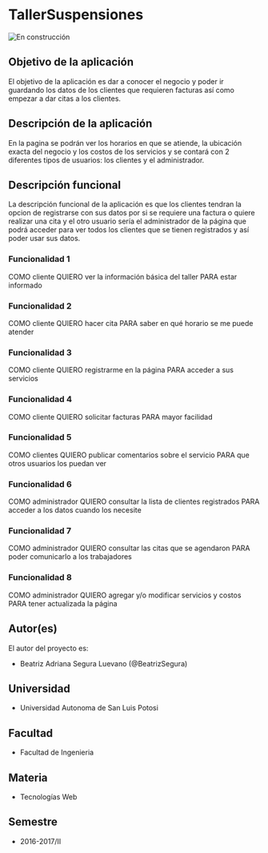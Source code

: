 # TallerSuspensiones

![En construcción](https://upload.wikimedia.org/wikipedia/commons/e/ef/En_construccion.jpg)

## Objetivo de la aplicación
El objetivo de la aplicación es dar a conocer el negocio y poder ir guardando los datos de los clientes que requieren facturas así como empezar a dar citas a los clientes.

## Descripción de la aplicación
En la pagina se podrán ver los horarios en que se atiende, la ubicación exacta del negocio y los costos de los servicios y se contará con 2 diferentes tipos de usuarios: los clientes y el administrador.

## Descripción funcional
La descripción funcional de la aplicación es que los clientes tendran la opcion de registrarse con sus datos por si se requiere una factura o quiere realizar una cita y el otro usuario sería el administrador de la página que podrá acceder para ver todos los clientes que se tienen registrados y así poder usar sus datos. 

### Funcionalidad 1
COMO cliente QUIERO ver la información básica del taller PARA estar informado

### Funcionalidad 2
COMO cliente QUIERO hacer cita PARA saber en qué horario se me puede atender 

### Funcionalidad 3
COMO cliente QUIERO registrarme en la página PARA acceder a sus servicios

### Funcionalidad 4
COMO cliente QUIERO solicitar facturas PARA mayor facilidad

### Funcionalidad 5
COMO clientes QUIERO publicar comentarios sobre el servicio PARA que otros usuarios los puedan ver 

### Funcionalidad 6
COMO administrador QUIERO consultar la lista de clientes registrados PARA acceder a los datos cuando los necesite 

### Funcionalidad 7
COMO administrador QUIERO consultar las citas que se agendaron PARA poder comunicarlo a los trabajadores 

### Funcionalidad 8
COMO administrador QUIERO agregar y/o modificar servicios y costos PARA tener actualizada la página 

## Autor(es)
El autor del proyecto es:
- Beatriz Adriana Segura Luevano (@BeatrizSegura)

## Universidad
- Universidad Autonoma de San Luis Potosi

## Facultad
- Facultad de Ingenieria

## Materia
- Tecnologías Web

## Semestre
- 2016-2017/II

